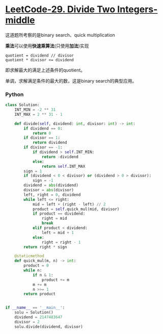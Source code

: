 # [LeetCode-29. Divide Two Integers-middle](https://leetcode.cn/problems/divide-two-integers/)

这道题所考察的是binary search、quick multiplication

**乘法**可以使用**快速乘算法**(只使用**加法**)实现

```
quotient = dividend // divisor 
quotient * divisor <= dividend
```

即求解最大的满足上述条件的quotient。

单调，求解满足条件的最大的数，这是binary search的典型应用。

### Python

```python
class Solution:
    INT_MIN = -2 ** 31
    INT_MAX = 2 ** 31 - 1

    def divide(self, dividend: int, divisor: int) -> int:
        if dividend == 0:
            return 0
        if divisor == 1:
            return dividend
        if divisor == -1:
            if dividend > self.INT_MIN:
                return -dividend
            else:
                return self.INT_MAX
        sign = 1
        if (dividend < 0 < divisor) or (dividend > 0 > divisor):
            sign = -1
        dividend = abs(dividend)
        divisor = abs(divisor)
        left, right = 0, dividend
        while left <= right:
            mid = left + (right - left) // 2
            product = self.quick_mul(mid, divisor)
            if product == dividend:
                right = mid
                break
            elif product < dividend:
                left = mid + 1
            else:
                right = right - 1
        return right * sign

    @staticmethod
    def quick_mul(m, n) -> int:
        product = 0
        while n:
            if n & 1:
                product += m
            m += m
            n >>= 1
        return product


if __name__ == '__main__':
    solu = Solution()
    dividend = 2147483647
    divisor = 2
    solu.divide(dividend, divisor)

```

